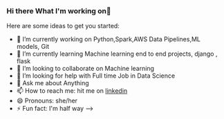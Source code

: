 ### Hi there What I'm working on👋

Here are some ideas to get you started:

- 🔭 I’m currently working on Python,Spark,AWS Data Pipelines,ML models, Git
- 🌱 I’m currently learning Machine learning end to end projects, django , flask
- 👯 I’m looking to collaborate on Machine learning
- 🤔 I’m looking for help with Full time Job in Data Science
- 💬 Ask me about Anything
- 📫 How to reach me: hit me on [linkedin](https://www.linkedin.com/in/hinakoushar-tatakoti-9098a8a2/)
- 😄 Pronouns: she/her
- ⚡ Fun fact: I'm half way
-->
